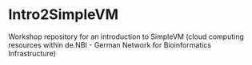 # Intro2SimpleVM
Workshop repository for an introduction to SimpleVM (cloud computing resources within de.NBI - German Network for Bioinformatics Infrastructure)
